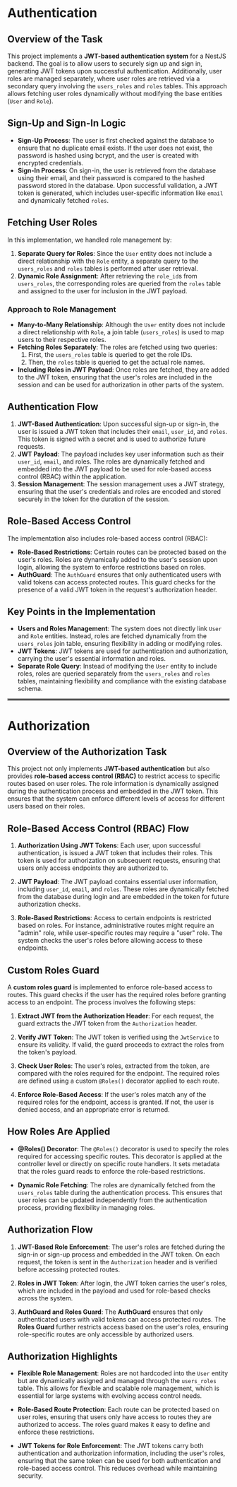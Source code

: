 Authentication
==============

Overview of the Task
--------------------

This project implements a **JWT-based authentication system** for a NestJS backend. The goal is to allow users to securely sign up and sign in, generating JWT tokens upon successful authentication. Additionally, user roles are managed separately, where user roles are retrieved via a secondary query involving the `users_roles` and `roles` tables. This approach allows fetching user roles dynamically without modifying the base entities (`User` and `Role`).

Sign-Up and Sign-In Logic
-------------------------

-   **Sign-Up Process**: The user is first checked against the database to ensure that no duplicate email exists. If the user does not exist, the password is hashed using bcrypt, and the user is created with encrypted credentials.
-   **Sign-In Process**: On sign-in, the user is retrieved from the database using their email, and their password is compared to the hashed password stored in the database. Upon successful validation, a JWT token is generated, which includes user-specific information like `email` and dynamically fetched `roles`.

Fetching User Roles
-------------------

In this implementation, we handled role management by:

1.  **Separate Query for Roles**: Since the `User` entity does not include a direct relationship with the `Role` entity, a separate query to the `users_roles` and `roles` tables is performed after user retrieval.
2.  **Dynamic Role Assignment**: After retrieving the `role_id`s from `users_roles`, the corresponding roles are queried from the `roles` table and assigned to the user for inclusion in the JWT payload.

### Approach to Role Management

-   **Many-to-Many Relationship**: Although the `User` entity does not include a direct relationship with `Role`, a join table (`users_roles`) is used to map users to their respective roles.
-   **Fetching Roles Separately**: The roles are fetched using two queries:
    1.  First, the `users_roles` table is queried to get the role IDs.
    2.  Then, the `roles` table is queried to get the actual role names.
-   **Including Roles in JWT Payload**: Once roles are fetched, they are added to the JWT token, ensuring that the user's roles are included in the session and can be used for authorization in other parts of the system.

Authentication Flow
-------------------

1.  **JWT-Based Authentication**: Upon successful sign-up or sign-in, the user is issued a JWT token that includes their `email`, `user_id`, and `roles`. This token is signed with a secret and is used to authorize future requests.
2.  **JWT Payload**: The payload includes key user information such as their `user_id`, `email`, and roles. The roles are dynamically fetched and embedded into the JWT payload to be used for role-based access control (RBAC) within the application.
3.  **Session Management**: The session management uses a JWT strategy, ensuring that the user's credentials and roles are encoded and stored securely in the token for the duration of the session.

Role-Based Access Control
-------------------------

The implementation also includes role-based access control (RBAC):

-   **Role-Based Restrictions**: Certain routes can be protected based on the user's roles. Roles are dynamically added to the user's session upon login, allowing the system to enforce restrictions based on roles.
-   **AuthGuard**: The `AuthGuard` ensures that only authenticated users with valid tokens can access protected routes. This guard checks for the presence of a valid JWT token in the request's authorization header.

Key Points in the Implementation
--------------------------------

-   **Users and Roles Management**: The system does not directly link `User` and `Role` entities. Instead, roles are fetched dynamically from the `users_roles` join table, ensuring flexibility in adding or modifying roles.
-   **JWT Tokens**: JWT tokens are used for authentication and authorization, carrying the user's essential information and roles.
-   **Separate Role Query**: Instead of modifying the `User` entity to include roles, roles are queried separately from the `users_roles` and `roles` tables, maintaining flexibility and compliance with the existing database schema.
 
<hr style="border:2px solid gray">

Authorization
=============

Overview of the Authorization Task
----------------------------------

This project not only implements **JWT-based authentication** but also provides **role-based access control (RBAC)** to restrict access to specific routes based on user roles. The role information is dynamically assigned during the authentication process and embedded in the JWT token. This ensures that the system can enforce different levels of access for different users based on their roles.

Role-Based Access Control (RBAC) Flow
-------------------------------------

1.  **Authorization Using JWT Tokens**: Each user, upon successful authentication, is issued a JWT token that includes their roles. This token is used for authorization on subsequent requests, ensuring that users only access endpoints they are authorized to.

2.  **JWT Payload**: The JWT payload contains essential user information, including `user_id`, `email`, and `roles`. These roles are dynamically fetched from the database during login and are embedded in the token for future authorization checks.

3.  **Role-Based Restrictions**: Access to certain endpoints is restricted based on roles. For instance, administrative routes might require an "admin" role, while user-specific routes may require a "user" role. The system checks the user's roles before allowing access to these endpoints.

Custom Roles Guard
------------------

A **custom roles guard** is implemented to enforce role-based access to routes. This guard checks if the user has the required roles before granting access to an endpoint. The process involves the following steps:

1.  **Extract JWT from the Authorization Header**: For each request, the guard extracts the JWT token from the `Authorization` header.

2.  **Verify JWT Token**: The JWT token is verified using the `JwtService` to ensure its validity. If valid, the guard proceeds to extract the roles from the token's payload.

3.  **Check User Roles**: The user's roles, extracted from the token, are compared with the roles required for the endpoint. The required roles are defined using a custom `@Roles()` decorator applied to each route.

4.  **Enforce Role-Based Access**: If the user's roles match any of the required roles for the endpoint, access is granted. If not, the user is denied access, and an appropriate error is returned.

How Roles Are Applied
---------------------

-   **@Roles() Decorator**: The `@Roles()` decorator is used to specify the roles required for accessing specific routes. This decorator is applied at the controller level or directly on specific route handlers. It sets metadata that the roles guard reads to enforce the role-based restrictions.

-   **Dynamic Role Fetching**: The roles are dynamically fetched from the `users_roles` table during the authentication process. This ensures that user roles can be updated independently from the authentication process, providing flexibility in managing roles.

Authorization Flow
------------------

1.  **JWT-Based Role Enforcement**: The user's roles are fetched during the sign-in or sign-up process and embedded in the JWT token. On each request, the token is sent in the `Authorization` header and is verified before accessing protected routes.

2.  **Roles in JWT Token**: After login, the JWT token carries the user's roles, which are included in the payload and used for role-based checks across the system.

3.  **AuthGuard and Roles Guard**: The **AuthGuard** ensures that only authenticated users with valid tokens can access protected routes. The **Roles Guard** further restricts access based on the user's roles, ensuring role-specific routes are only accessible by authorized users.

Authorization Highlights
------------------------

-   **Flexible Role Management**: Roles are not hardcoded into the `User` entity but are dynamically assigned and managed through the `users_roles` table. This allows for flexible and scalable role management, which is essential for large systems with evolving access control needs.

-   **Role-Based Route Protection**: Each route can be protected based on user roles, ensuring that users only have access to routes they are authorized to access. The roles guard makes it easy to define and enforce these restrictions.

-   **JWT Tokens for Role Enforcement**: The JWT tokens carry both authentication and authorization information, including the user's roles, ensuring that the same token can be used for both authentication and role-based access control. This reduces overhead while maintaining security.